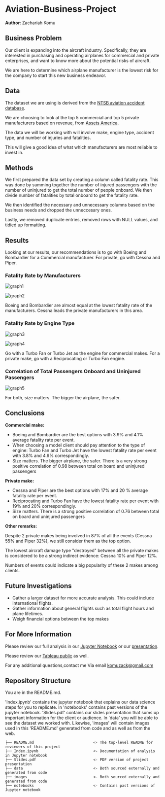 # Aviation-Business-Project

**Author**: Zachariah Komu

## Business Problem

Our client is expanding into the aircraft industry. Specifically, they are interested in purchasing and operating airplanes for commercial and private enterprises, and want to know more about the potential risks of aircraft. 

We are here to determine which airplane manufacturer is the lowest risk for the company to start this new business endeavor.

## Data

The dataset we are using is derived from the [NTSB aviation accident database](https://www.kaggle.com/datasets/khsamaha/aviation-accident-database-synopses).

We are choosing to look at the top 5 commercial and top 5 private manufacturers based on revenue, from [Assets America](https://assetsamerica.com/aircraft-manufacturers/).

The data we will be working with will involve make, engine type, accident type, and number of injuries and fatalities. 

This will give a good idea of what which manufacturers are most reliable to invest in. 

## Methods

We first prepared the data set by creating a column called fatality rate. This was done by summing together the number of injured passengers with the number of uninjured to get the total number of people onboard. We then divide number of fatalities by total onboard to get the fatality rate. 

We then identified the necessary and unnecessary columns based on the business needs and dropped the unneccesary ones. 

Lastly, we removed duplicate entries, removed rows with NULL values, and tidied up formatting. 

## Results

Looking at our results, our recommendations is to go with Boeing and Bombardier for a Commercial manufacturer. For private, go with Cessna and Piper. 

### Fatality Rate by Manufacturers
![graph1](./images/comm_make_fatality_rate.jpg)


![graph2](./images/private_make_fatality_rate.jpg)

Boeing and Bombardier are almost equal at the lowest fatality rate of the manufacturers. Cessna leads the private manufacturers in this area.

### Fatality Rate by Engine Type
![graph3](./images/comm_engine_fatality_rate.jpg)

![graph4](./images/private_engine_fatality_rate.jpg)

Go with a Turbo Fan or Turbo Jet as the engine for commercial makes. For a private make, go with a Reciprocating or Turbo Fan engine. 

### Correlation of Total Passengers Onboard and Uninjured Passengers

![graph5](./images/size_corr_heatmap.jpg)

For both, size matters. The bigger the airplane, the safer. 

## Conclusions

**Commercial make:**

- Boeing and Bombardier are the best options with 3.9% and 4.1% average fatality rate per event.
- When choosing a model client should pay attention to the type of engine: Turbo Fan and Turbo Jet have the lowest fatality rate per event with 3.8% and 4.9% correspondingly.
- Size matters. The bigger airplane, the safer. There is a very strong positive correlation of 0.98 between total on board and uninjured passengers

**Private make:**

- Cessna and Piper are the best options with 17% and 20 % average fatality rate per event.
- Reciprocating and Turbo Fan have the lowest fatality rate per event with 19% and 20% correspondingly.
- Size matters. There is a strong positive correlation of 0.76 between total on board and uninjured passengers

**Other remarks:** 

Despite 2 private makes being involved in 87% of all the events (Cessna 55% and Piper 32%), we still consider them as the top option.

The lowest aircraft damage type "destroyed" between all the private makes is considered to be a strong indirect evidence: Cessna 10% and Piper 12%.

Numbers of events could indicate a big popularity of these 2 makes among clients.

## Future Investigations

- Gather a larger dataset for more accurate analysis. This could include international flights.
- Gather information about general flights such as total flight hours and plane lifetimes. 
- Weigh financial options between the top makes

## For More Information

Please review our full analysis in our [Jupyter Notebook](Aviation_Business_Project.ipynb) or our [presentation](presentation.pdf).

Please review our [Tableau public](https://public.tableau.com/app/profile/andy.shen6894/viz/AirsafetyProject10_05_23/Dashboard4) as well.

For any additional questions,contact me Via email komuzack@gmail.com

## Repository Structure

You are in the README.md. 

'Index.ipynb' contains the jupyter notebook that explains our data science steps for you to replicate. In 'notebooks' contains past versions of the jupyter notebook. 'Slides.pdf' contains our slides presentation that sums up important information for the client or audience. In 'data' you will be able to see the dataset we worked with. Likewise, 'images' will contain images used in this 'README.md' generated from code and as well as from the web.

```
├── README.md                           <- The top-level README for reviewers of this project
├── Index.ipynb                         <- Documentation of analysis in Jupyter notebook
├── Slides.pdf                          <- PDF version of project presentation
├── data                                <- Both sourced externally and generated from code
├── images                              <- Both sourced externally and generated from code
├── notebooks                           <- Contains past versions of Jupyter notebook
